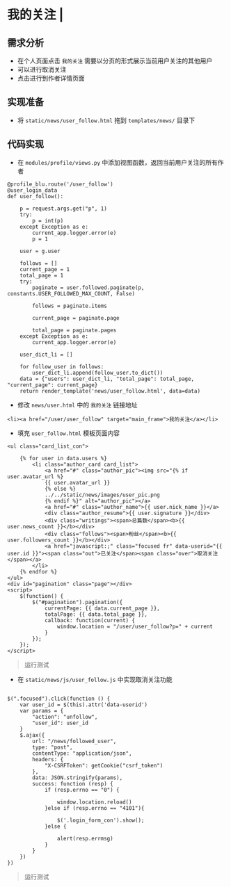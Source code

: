 # 我的关注 \|

## 需求分析 <a id="&#x9700;&#x6C42;&#x5206;&#x6790;"></a>

* 在个人页面点击 `我的关注` 需要以分页的形式展示当前用户关注的其他用户
* 可以进行取消关注
* 点击进行到作者详情页面

## 实现准备 <a id="&#x5B9E;&#x73B0;&#x51C6;&#x5907;"></a>

* 将 `static/news/user_follow.html` 拖到 `templates/news/` 目录下

## 代码实现 <a id="&#x4EE3;&#x7801;&#x5B9E;&#x73B0;"></a>

* 在 `modules/profile/views.py` 中添加视图函数，返回当前用户关注的所有作者

```text
@profile_blu.route('/user_follow')
@user_login_data
def user_follow():
    
    p = request.args.get("p", 1)
    try:
        p = int(p)
    except Exception as e:
        current_app.logger.error(e)
        p = 1

    user = g.user

    follows = []
    current_page = 1
    total_page = 1
    try:
        paginate = user.followed.paginate(p, constants.USER_FOLLOWED_MAX_COUNT, False)
        
        follows = paginate.items
        
        current_page = paginate.page
        
        total_page = paginate.pages
    except Exception as e:
        current_app.logger.error(e)

    user_dict_li = []

    for follow_user in follows:
        user_dict_li.append(follow_user.to_dict())
    data = {"users": user_dict_li, "total_page": total_page, "current_page": current_page}
    return render_template('news/user_follow.html', data=data)
```

* 修改 `news/user.html` 中的 `我的关注` 链接地址

```text
<li><a href="/user/user_follow" target="main_frame">我的关注</a></li>
```

* 填充 `user_follow.html` 模板页面内容

```text
<ul class="card_list_con">

    {% for user in data.users %}
        <li class="author_card card_list">
            <a href="#" class="author_pic"><img src="{% if user.avatar_url %}
            {{ user.avatar_url }}
            {% else %}
            ../../static/news/images/user_pic.png
            {% endif %}" alt="author_pic"></a>
            <a href="#" class="author_name">{{ user.nick_name }}</a>
            <div class="author_resume">{{ user.signature }}</div>
            <div class="writings"><span>总篇数</span><b>{{ user.news_count }}</b></div>
            <div class="follows"><span>粉丝</span><b>{{ user.followers_count }}</b></div>
            <a href="javascript:;" class="focused fr" data-userid="{{ user.id }}"><span class="out">已关注</span><span class="over">取消关注</span></a>
        </li>
    {% endfor %}
</ul>
<div id="pagination" class="page"></div>
<script>
    $(function() {
        $("#pagination").pagination({
            currentPage: {{ data.current_page }},
            totalPage: {{ data.total_page }},
            callback: function(current) {
                window.location = "/user/user_follow?p=" + current
            }
        });
    });
</script>
```

> 运行测试

* 在 `static/news/js/user_follow.js` 中实现取消关注功能

```text

$(".focused").click(function () {
    var user_id = $(this).attr('data-userid')
    var params = {
        "action": "unfollow",
        "user_id": user_id
    }
    $.ajax({
        url: "/news/followed_user",
        type: "post",
        contentType: "application/json",
        headers: {
            "X-CSRFToken": getCookie("csrf_token")
        },
        data: JSON.stringify(params),
        success: function (resp) {
            if (resp.errno == "0") {
                
                window.location.reload()
            }else if (resp.errno == "4101"){
                
                $('.login_form_con').show();
            }else {
                
                alert(resp.errmsg)
            }
        }
    })
})
```

> 运行测试

